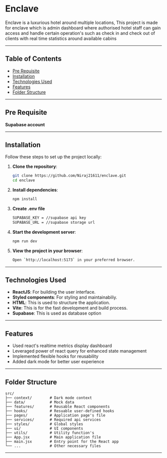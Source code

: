 # Enclave

Enclave is a luxurious hotel around multiple locations, This project is made for enclave which is admin dashboard where authorised hotel staff can gain access and handle certain operation's such as check in and check out of clients with real time statistics around available cabins  

---

## Table of Contents  
- [Pre Requisite](#pre-requisite)
- [Installation](#installation)  
- [Technologies Used](#technologies-used)  
- [Features](#features)  
- [Folder Structure](#folder-structure)  

---

## Pre Requisite

**Supabase account**

---

## Installation  

Follow these steps to set up the project locally:  

1. **Clone the repository**:  
   ```bash  
   git clone https://github.com/Niraj21611/enclave.git
   cd enclave
   ```  

2. **Install dependencies**:  
   ```bash  
   npm install  
   ```  

4. **Create .env file**
    ```bash
    SUPABASE_KEY = //supabase api key
    SUPABASE_URL = //supabase storage url
    ```

4. **Start the development server**:  
   ```bash  
   npm run dev  
   ```  

5. **View the project in your browser**:  
    ```bash
   Open `http://localhost:5173` in your preferred browser.  
    ```

---

## Technologies Used  
- **ReactJS**: For building the user interface.  
- **Styled components**: For styling and maintainabiliy.  
- **HTML**: This is used to structure the application.  
- **Vite**: This is for the fast development and build process.
- **Supabase**: This is used as database option  

---

## Features  
- Used react's realtime metrics display dashboard 
- Leveraged power of react query for enhanced state management
- Implemented flexible hooks for reusability
- Added dark mode for better user experience

---

## Folder Structure  
```plaintext  
src/  
├── context/        # Dark mode context
├── data/           # Mock data
├── features/       # Reusable React components
├── hooks/          # Resuable user-defined hooks  
├── pages/          # Application page's file  
├── services/       # Required api services
├── styles/         # Global styles  
├── ui/             # UI components
├── utils/          # Utility function's
├── App.jsx         # Main application file  
├── main.jsx        # Entry point for the React app   
└── ...             # Other necessary files  
```  
---